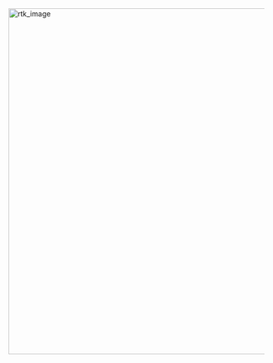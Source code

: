 <img width="680" alt="rtk_image" src="https://github.com/user-attachments/assets/cbb2aa44-ade4-4560-84c7-a1124a75ca68" />
